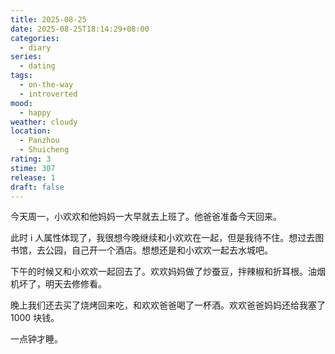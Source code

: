 ```yaml
---
title: 2025-08-25
date: 2025-08-25T18:14:29+08:00
categories:
  - diary
series:
  - dating
tags:
  - on-the-way
  - introverted
mood:
  - happy
weather: cloudy
location:
  - Panzhou
  - Shuicheng
rating: 3
stime: 307
release: 1
draft: false
---
```

今天周一，小欢欢和他妈妈一大早就去上班了。他爸爸准备今天回来。

此时 i 人属性体现了，我很想今晚继续和小欢欢在一起，但是我待不住。想过去图书馆，去公园，自己开一个酒店。想想还是和小欢欢一起去水城吧。

下午的时候又和小欢欢一起回去了。欢欢妈妈做了炒蚕豆，拌辣椒和折耳根。油烟机坏了，明天去修修看。

晚上我们还去买了烧烤回来吃，和欢欢爸爸喝了一杯酒。欢欢爸爸妈妈还给我塞了 1000 块钱。

一点钟才睡。